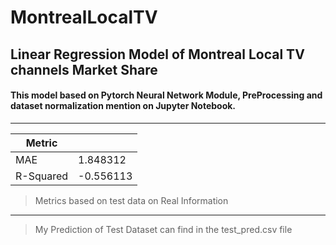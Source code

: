 # MontrealLocalTV
## Linear Regression Model of Montreal Local TV channels Market Share
#### This model based on Pytorch Neural Network Module, PreProcessing and dataset normalization mention on Jupyter Notebook.

------------

| Metric |   |
| ------------ | ------------ |
| MAE  |  1.848312 |
| R-Squared | -0.556113 |

> Metrics based on test data on Real Information

------------
> My Prediction of Test Dataset can find in the test_pred.csv file
